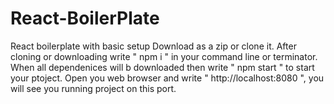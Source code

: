 # React-BoilerPlate
React boilerplate with basic setup
Download as a zip or clone it.
After cloning or downloading  write " npm i  " in your command line or terminator.
When all dependenices will b downloaded then write " npm start " to start your ptoject.
Open you web browser and write " http://localhost:8080 ", you will see you running project on this port.
